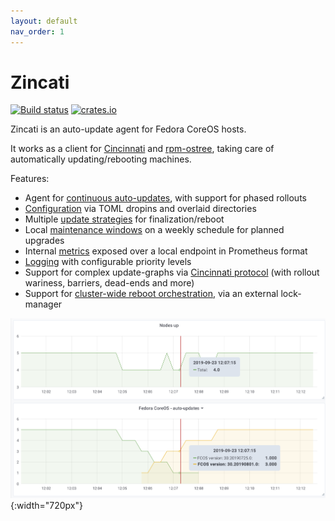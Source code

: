```yaml
---
layout: default
nav_order: 1
---
```


# Zincati

[![Build status](https://travis-ci.org/coreos/zincati.svg?branch=main)](https://travis-ci.org/coreos/zincati)
[![crates.io](https://img.shields.io/crates/v/zincati.svg)](https://crates.io/crates/zincati)

Zincati is an auto-update agent for Fedora CoreOS hosts.

It works as a client for [Cincinnati] and [rpm-ostree], taking care of automatically updating/rebooting machines.

Features:
 * Agent for [continuous auto-updates][auto-updates], with support for phased rollouts
 * [Configuration][configuration] via TOML dropins and overlaid directories
 * Multiple [update strategies][updates-strategy] for finalization/reboot
 * Local [maintenance windows][strategy-periodic] on a weekly schedule for planned upgrades
 * Internal [metrics][metrics] exposed over a local endpoint in Prometheus format
 * [Logging][logging] with configurable priority levels
 * Support for complex update-graphs via [Cincinnati protocol][cincinnati-protocol] (with rollout wariness, barriers, dead-ends and more)
 * Support for [cluster-wide reboot orchestration][strategy-fleetlock], via an external lock-manager

![cluster reboot graph](images/metrics.png){:width="720px"}

[Cincinnati]: https://github.com/openshift/cincinnati
[rpm-ostree]: https://github.com/coreos/rpm-ostree

[auto-updates]: usage/auto-updates
[configuration]: usage/configuration
[updates-strategy]: usage/updates-strategy
[strategy-periodic]: usage/updates-strategy#periodic-strategy
[metrics]: usage/metrics
[logging]: usage/logging
[cincinnati-protocol]: development/cincinnati/protocol
[strategy-fleetlock]: usage/updates-strategy#lock-based-strategy
